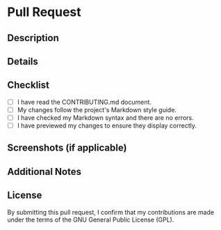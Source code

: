 # Pull Request

## Description
<!-- Briefly describe the changes introduced by this pull request -->

## Details
<!-- Provide more detailed information about the changes made -->

## Checklist
<!-- 
Please check each item by putting an "x" in the [ ] like so: [x]
-->

- [ ] I have read the CONTRIBUTING.md document.
- [ ] My changes follow the project's Markdown style guide.
- [ ] I have checked my Markdown syntax and there are no errors.
- [ ] I have previewed my changes to ensure they display correctly.

## Screenshots (if applicable)
<!-- 
Include screenshots or GIFs to help explain your changes if applicable.
-->

## Additional Notes
<!-- 
Add any additional information or context about the changes here.
-->

## License
By submitting this pull request, I confirm that my contributions are made under the terms of the GNU General Public License (GPL).
